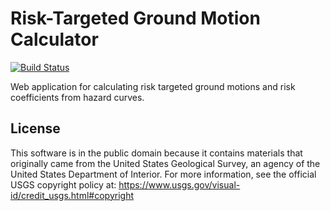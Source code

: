 Risk-Targeted Ground Motion Calculator
======================================

[![Build Status](https://api.travis-ci.org/usgs/earthquake-rtgm-calculator.png?branch=master)](https://travis-ci.org/usgs/earthquake-rtgm-calculator)

Web application for calculating risk targeted ground motions and risk
coefficients from hazard curves.

License
-------
This software is in the public domain because it contains materials that
originally came from the United States Geological Survey, an agency of the
United States Department of Interior. For more information, see the official
USGS copyright policy at:
https://www.usgs.gov/visual-id/credit_usgs.html#copyright
